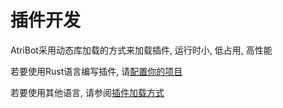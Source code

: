 # 插件开发
AtriBot采用动态库加载的方式来加载插件, 运行时小, 低占用, 高性能

若要使用Rust语言编写插件, 请[配置你的项目](primary/configure.md)

若要使用其他语言, 请参阅[插件加载方式](https://github.com/AtriKawaii/atri_plugin/blob/main/Load.md)
